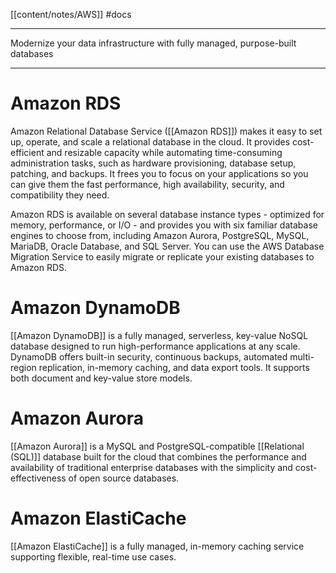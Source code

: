 [[content/notes/AWS]]
#docs

___
Modernize your data infrastructure with fully managed, purpose-built databases
___

# Amazon RDS
Amazon Relational Database Service ([[Amazon RDS]]) makes it easy to set up, operate, and scale a relational database in the cloud. It provides cost-efficient and resizable capacity while automating time-consuming administration tasks, such as hardware provisioning, database setup, patching, and backups. It frees you to focus on your applications so you can give them the fast performance, high availability, security, and compatibility they need.

Amazon RDS is available on several database instance types - optimized for memory, performance, or I/O - and provides you with six familiar database engines to choose from, including Amazon Aurora, PostgreSQL, MySQL, MariaDB, Oracle Database, and SQL Server. You can use the AWS Database Migration Service to easily migrate or replicate your existing databases to Amazon RDS.

# Amazon DynamoDB
[[Amazon DynamoDB]] is a fully managed, serverless, key-value NoSQL database designed to run high-performance applications at any scale. DynamoDB offers built-in security, continuous backups, automated multi-region replication, in-memory caching, and data export tools. It supports both document and key-value store models.

# Amazon Aurora
[[Amazon Aurora]] is a MySQL and PostgreSQL-compatible [[Relational (SQL)]] database built for the cloud that combines the performance and availability of traditional enterprise databases with the simplicity and cost-effectiveness of open source databases.

# Amazon ElastiCache
[[Amazon ElastiCache]] is a fully managed, in-memory caching service supporting flexible, real-time use cases.


